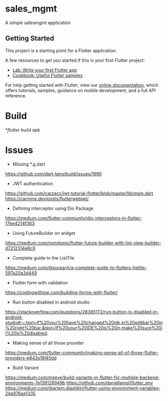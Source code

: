 # sales_mgmt

A simple salesmgmt application 

## Getting Started

This project is a starting point for a Flutter application.

A few resources to get you started if this is your first Flutter project:

- [Lab: Write your first Flutter app](https://flutter.dev/docs/get-started/codelab)
- [Cookbook: Useful Flutter samples](https://flutter.dev/docs/cookbook)

For help getting started with Flutter, view our
[online documentation](https://flutter.dev/docs), which offers tutorials,
samples, guidance on mobile development, and a full API reference.


# Build 

**flutter build apk*

# Issues 

* Missing *.g.dart 

https://github.com/dart-lang/build/issues/1990

* JWT authentication 

https://github.com/carzacc/jwt-tutorial-flutter/blob/master/lib/main.dart
https://carmine.dev/posts/flutterwebjwt/

* Defining interceptor using Dio Package 

https://medium.com/flutter-community/dio-interceptors-in-flutter-17be4214f363

* Using FutureBuilder on widget

https://medium.com/nonstopio/flutter-future-builder-with-list-view-builder-d7212314e8c9

* Complete guide to the ListTile

https://medium.com/@suragch/a-complete-guide-to-flutters-listtile-597a20a3d449

* Flutter form with validation

https://codingwithjoe.com/building-forms-with-flutter/

* Run button disabled in android studio

https://stackoverflow.com/questions/28385172/run-button-is-disabled-in-android-studio#:~:text=If%20you%20have%20changed%20jdk,in%20editbar%20in%20right%20bar.&text=If%20your%20IDE%20is%20in,make%20sure%20it%20is%20disabled.

* Making sense of all those provider

https://medium.com/flutter-community/making-sense-all-of-those-flutter-providers-e842e18f45dd

* Build Variant 

https://medium.com/meeve/build-variants-in-flutter-for-multiple-backend-environments-7e139128949b
https://github.com/daniellampl/flutter_env
https://medium.com/@artem.diashkin/flutter-using-environment-variables-24a976ae1335